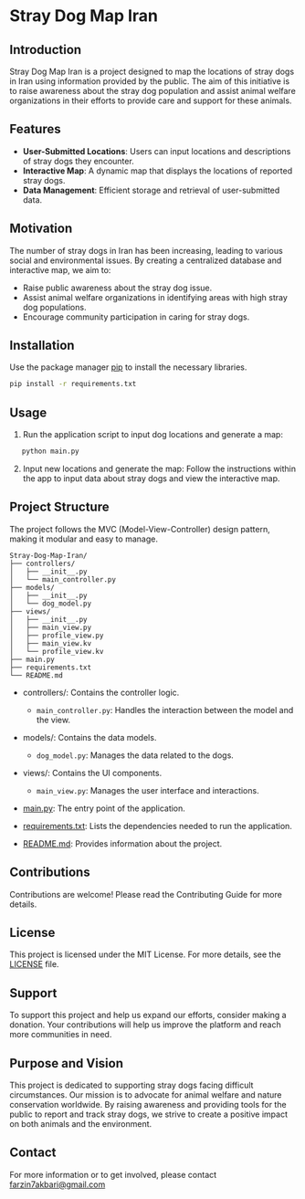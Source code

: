 
# Stray Dog Map Iran

## Introduction

Stray Dog Map Iran is a project designed to map the locations of stray dogs in Iran using information provided by the public. The aim of this initiative is to raise awareness about the stray dog population and assist animal welfare organizations in their efforts to provide care and support for these animals.

## Features

- **User-Submitted Locations**: Users can input locations and descriptions of stray dogs they encounter.
- **Interactive Map**: A dynamic map that displays the locations of reported stray dogs.
- **Data Management**: Efficient storage and retrieval of user-submitted data.

## Motivation

The number of stray dogs in Iran has been increasing, leading to various social and environmental issues. By creating a centralized database and interactive map, we aim to:
- Raise public awareness about the stray dog issue.
- Assist animal welfare organizations in identifying areas with high stray dog populations.
- Encourage community participation in caring for stray dogs.

## Installation

Use the package manager [pip](https://pip.pypa.io/en/stable/) to install the necessary libraries.

```bash
pip install -r requirements.txt
```

## Usage
1. Run the application script to input dog locations and generate a map:

```bash
   python main.py
```
2. Input new locations and generate the map: Follow the instructions within the app to input data about stray dogs and view the interactive map.

## Project Structure

The project follows the MVC (Model-View-Controller) design pattern, making it modular and easy to manage.
```
Stray-Dog-Map-Iran/
├── controllers/
│   ├── __init__.py
│   └── main_controller.py
├── models/
│   ├── __init__.py
│   └── dog_model.py
├── views/
│   ├── __init__.py
│   ├── main_view.py
│   ├── profile_view.py
│   ├── main_view.kv
│   └── profile_view.kv
├── main.py
├── requirements.txt
└── README.md

```
- controllers/: Contains the controller logic.

    - `main_controller.py`: Handles the interaction between the model and the view.

- models/: Contains the data models.

    - `dog_model.py`: Manages the data related to the dogs.

- views/: Contains the UI components.

    - `main_view.py`: Manages the user interface and interactions.

- [main.py](main.py): The entry point of the application.

- [requirements.txt](requirements.txt): Lists the dependencies needed to run the application.

- [README.md](README.md): Provides information about the project.

## Contributions
Contributions are welcome! Please read the Contributing Guide for more details.

## License
This project is licensed under the MIT License. For more details, see the [LICENSE](LICENSE) file.

## Support
To support this project and help us expand our efforts, consider making a donation. Your contributions will help us improve the platform and reach more communities in need.

## Purpose and Vision

This project is dedicated to supporting stray dogs facing difficult circumstances. Our mission is to advocate for animal welfare and nature conservation worldwide. By raising awareness and providing tools for the public to report and track stray dogs, we strive to create a positive impact on both animals and the environment.

## Contact 

For more information or to get involved, please contact farzin7akbari@gmail.com
